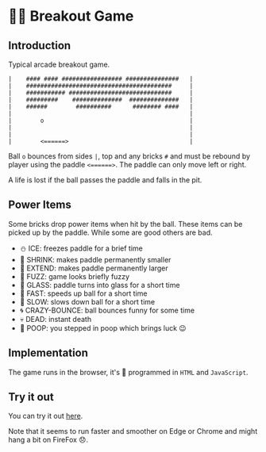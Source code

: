 # :8ball::dash: Breakout Game

## Introduction
Typical arcade breakout game.
```
|    #### #### ################# ###############   |
|    #########################################     |
|    ########### #############################     |
|    #########    ##############  ##############   |
|    ######        ##########      ######## ####   |
|                                                  |
|        o                                         |
|                                                  |
|                                                  |
|        <======>                                  |
```

Ball `o` bounces from sides `|`, top and any bricks `#` and must be rebound by player 
using the paddle `<======>`. 
The paddle can only move left or right. 

A life is lost if the ball passes the paddle and falls in the pit.


## Power Items

Some bricks drop power items when hit by the ball. 
These items can be picked up by the paddle. 
While some are good others are bad. 

* &#9924; ICE: freezes paddle for a brief time
* &#128405; SHRINK: makes paddle permanently smaller
* &#128406; EXTEND: makes paddle permanently larger
* &#128123; FUZZ: game looks briefly fuzzy
* &#128064; GLASS: paddle turns into glass for a short time
* &#128007; FAST: speeds up ball for a short time
* &#128012; SLOW: slows down ball for a short time
* &#127744; CRAZY-BOUNCE: ball bounces funny for some time
* &#128128; DEAD: instant death
* &#128169; POOP: you stepped in poop which brings luck :wink:


## Implementation

The game runs in the browser, it's :balloon: programmed in `HTML` and `JavaScript`.


## Try it out

You can try it out [here](http://bauplanung-dittmar.de/breakout).

Note that it seems to run faster and smoother on Edge or Chrome and might hang a bit on FireFox :disappointed:.
